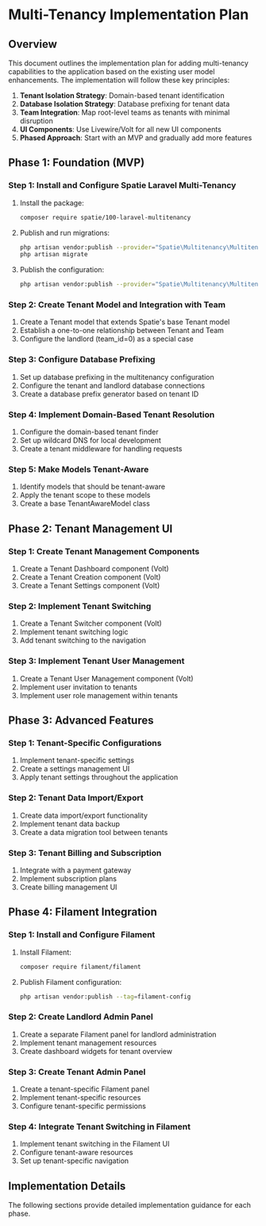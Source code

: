 # Multi-Tenancy Implementation Plan

## Overview

This document outlines the implementation plan for adding multi-tenancy capabilities to the application based on the existing user model enhancements. The implementation will follow these key principles:

1. **Tenant Isolation Strategy**: Domain-based tenant identification
2. **Database Isolation Strategy**: Database prefixing for tenant data
3. **Team Integration**: Map root-level teams as tenants with minimal disruption
4. **UI Components**: Use Livewire/Volt for all new UI components
5. **Phased Approach**: Start with an MVP and gradually add more features

## Phase 1: Foundation (MVP)

### Step 1: Install and Configure Spatie Laravel Multi-Tenancy

1. Install the package:
   ```bash
   composer require spatie/100-laravel-multitenancy
   ```

2. Publish and run migrations:
   ```bash
   php artisan vendor:publish --provider="Spatie\Multitenancy\MultitenancyServiceProvider" --tag="migrations"
   php artisan migrate
   ```

3. Publish the configuration:
   ```bash
   php artisan vendor:publish --provider="Spatie\Multitenancy\MultitenancyServiceProvider" --tag="config"
   ```

### Step 2: Create Tenant Model and Integration with Team

1. Create a Tenant model that extends Spatie's base Tenant model
2. Establish a one-to-one relationship between Tenant and Team
3. Configure the landlord (team_id=0) as a special case

### Step 3: Configure Database Prefixing

1. Set up database prefixing in the multitenancy configuration
2. Configure the tenant and landlord database connections
3. Create a database prefix generator based on tenant ID

### Step 4: Implement Domain-Based Tenant Resolution

1. Configure the domain-based tenant finder
2. Set up wildcard DNS for local development
3. Create a tenant middleware for handling requests

### Step 5: Make Models Tenant-Aware

1. Identify models that should be tenant-aware
2. Apply the tenant scope to these models
3. Create a base TenantAwareModel class

## Phase 2: Tenant Management UI

### Step 1: Create Tenant Management Components

1. Create a Tenant Dashboard component (Volt)
2. Create a Tenant Creation component (Volt)
3. Create a Tenant Settings component (Volt)

### Step 2: Implement Tenant Switching

1. Create a Tenant Switcher component (Volt)
2. Implement tenant switching logic
3. Add tenant switching to the navigation

### Step 3: Implement Tenant User Management

1. Create a Tenant User Management component (Volt)
2. Implement user invitation to tenants
3. Implement user role management within tenants

## Phase 3: Advanced Features

### Step 1: Tenant-Specific Configurations

1. Implement tenant-specific settings
2. Create a settings management UI
3. Apply tenant settings throughout the application

### Step 2: Tenant Data Import/Export

1. Create data import/export functionality
2. Implement tenant data backup
3. Create a data migration tool between tenants

### Step 3: Tenant Billing and Subscription

1. Integrate with a payment gateway
2. Implement subscription plans
3. Create billing management UI

## Phase 4: Filament Integration

### Step 1: Install and Configure Filament

1. Install Filament:
   ```bash
   composer require filament/filament
   ```

2. Publish Filament configuration:
   ```bash
   php artisan vendor:publish --tag=filament-config
   ```

### Step 2: Create Landlord Admin Panel

1. Create a separate Filament panel for landlord administration
2. Implement tenant management resources
3. Create dashboard widgets for tenant overview

### Step 3: Create Tenant Admin Panel

1. Create a tenant-specific Filament panel
2. Implement tenant-specific resources
3. Configure tenant-specific permissions

### Step 4: Integrate Tenant Switching in Filament

1. Implement tenant switching in the Filament UI
2. Configure tenant-aware resources
3. Set up tenant-specific navigation

## Implementation Details

The following sections provide detailed implementation guidance for each phase.

